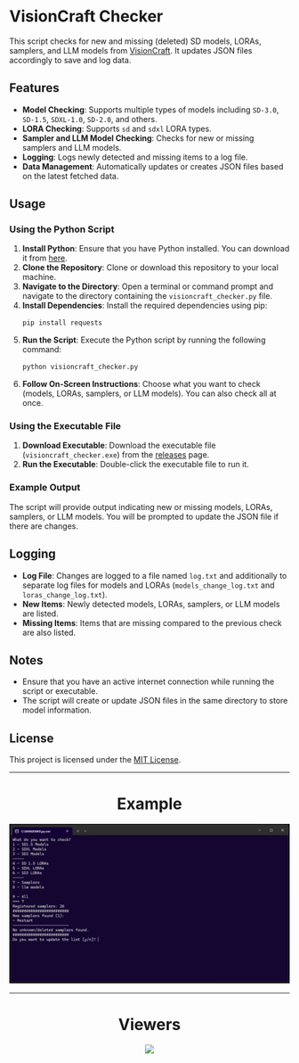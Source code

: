 # VisionCraft Checker

This script checks for new and missing (deleted) SD models, LORAs, samplers, and LLM models from [VisionCraft](https://t.me/visioncraft_channel). It updates JSON files accordingly to save and log data.

## Features

- **Model Checking**: Supports multiple types of models including `SD-3.0`, `SD-1.5`, `SDXL-1.0`, `SD-2.0`, and others.
- **LORA Checking**: Supports `sd` and `sdxl` LORA types.
- **Sampler and LLM Model Checking**: Checks for new or missing samplers and LLM models.
- **Logging**: Logs newly detected and missing items to a log file.
- **Data Management**: Automatically updates or creates JSON files based on the latest fetched data.

## Usage

### Using the Python Script

1. **Install Python**: Ensure that you have Python installed. You can download it from [here](https://www.python.org/downloads/).
2. **Clone the Repository**: Clone or download this repository to your local machine.
3. **Navigate to the Directory**: Open a terminal or command prompt and navigate to the directory containing the `visioncraft_checker.py` file.
4. **Install Dependencies**: Install the required dependencies using pip:
    ```bash
    pip install requests
    ```
5. **Run the Script**: Execute the Python script by running the following command:
    ```bash
    python visioncraft_checker.py
    ```
6. **Follow On-Screen Instructions**: Choose what you want to check (models, LORAs, samplers, or LLM models). You can also check all at once.

### Using the Executable File

1. **Download Executable**: Download the executable file (`visioncraft_checker.exe`) from the [releases](https://github.com/popcord/VisionCraft-Models-Checker/releases/) page.
2. **Run the Executable**: Double-click the executable file to run it.

### Example Output

The script will provide output indicating new or missing models, LORAs, samplers, or LLM models. You will be prompted to update the JSON file if there are changes.

## Logging

- **Log File**: Changes are logged to a file named `log.txt` and additionally to separate log files for models and LORAs (`models_change_log.txt` and `loras_change_log.txt`).
- **New Items**: Newly detected models, LORAs, samplers, or LLM models are listed.
- **Missing Items**: Items that are missing compared to the previous check are also listed.

## Notes

- Ensure that you have an active internet connection while running the script or executable.
- The script will create or update JSON files in the same directory to store model information.

## License

This project is licensed under the [MIT License](LICENSE).

---

<div align="center">
  <h1>Example</h1>
  <img src="https://raw.githubusercontent.com/popcord/VisionCraft-Checker/v1.4/image/screen.png" />
</div>

---

<div align="center">
  <h1>Viewers</h1>
  <img src="https://profile-counter.glitch.me/VisionCraft-Checker/count.svg" />
</div>
